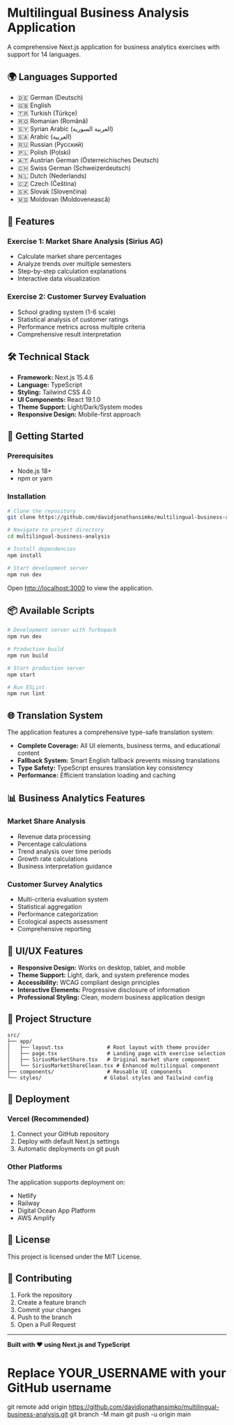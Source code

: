 # Multilingual Business Analysis Application

A comprehensive Next.js application for business analytics exercises with support for 14 languages.

## 🌍 Languages Supported

- 🇩🇪 German (Deutsch)
- 🇬🇧 English
- 🇹🇷 Turkish (Türkçe)
- 🇷🇴 Romanian (Română)
- 🇸🇾 Syrian Arabic (العربية السورية)
- 🇸🇦 Arabic (العربية)
- 🇷🇺 Russian (Русский)
- 🇵🇱 Polish (Polski)
- 🇦🇹 Austrian German (Österreichisches Deutsch)
- 🇨🇭 Swiss German (Schweizerdeutsch)
- 🇳🇱 Dutch (Nederlands)
- 🇨🇿 Czech (Čeština)
- 🇸🇰 Slovak (Slovenčina)
- 🇲🇩 Moldovan (Moldovenească)

## 🎯 Features

### Exercise 1: Market Share Analysis (Sirius AG)
- Calculate market share percentages
- Analyze trends over multiple semesters
- Step-by-step calculation explanations
- Interactive data visualization

### Exercise 2: Customer Survey Evaluation
- School grading system (1-6 scale)
- Statistical analysis of customer ratings
- Performance metrics across multiple criteria
- Comprehensive result interpretation

## 🛠️ Technical Stack

- **Framework:** Next.js 15.4.6
- **Language:** TypeScript
- **Styling:** Tailwind CSS 4.0
- **UI Components:** React 19.1.0
- **Theme Support:** Light/Dark/System modes
- **Responsive Design:** Mobile-first approach

## 🚀 Getting Started

### Prerequisites
- Node.js 18+ 
- npm or yarn

### Installation

```bash
# Clone the repository
git clone https://github.com/davidjonathansimko/multilingual-business-analysis.git

# Navigate to project directory
cd multilingual-business-analysis

# Install dependencies
npm install

# Start development server
npm run dev
```

Open [http://localhost:3000](http://localhost:3000) to view the application.

## 📦 Available Scripts

```bash
# Development server with Turbopack
npm run dev

# Production build
npm run build

# Start production server
npm start

# Run ESLint
npm run lint
```

## 🌐 Translation System

The application features a comprehensive type-safe translation system:

- **Complete Coverage:** All UI elements, business terms, and educational content
- **Fallback System:** Smart English fallback prevents missing translations
- **Type Safety:** TypeScript ensures translation key consistency
- **Performance:** Efficient translation loading and caching

## 📊 Business Analytics Features

### Market Share Analysis
- Revenue data processing
- Percentage calculations
- Trend analysis over time periods
- Growth rate calculations
- Business interpretation guidance

### Customer Survey Analytics
- Multi-criteria evaluation system
- Statistical aggregation
- Performance categorization
- Ecological aspects assessment
- Comprehensive reporting

## 🎨 UI/UX Features

- **Responsive Design:** Works on desktop, tablet, and mobile
- **Theme Support:** Light, dark, and system preference modes
- **Accessibility:** WCAG compliant design principles
- **Interactive Elements:** Progressive disclosure of information
- **Professional Styling:** Clean, modern business application design

## 📁 Project Structure

```
src/
├── app/
│   ├── layout.tsx              # Root layout with theme provider
│   ├── page.tsx                # Landing page with exercise selection
│   ├── SiriusMarketShare.tsx   # Original market share component
│   └── SiriusMarketShareClean.tsx # Enhanced multilingual component
├── components/                 # Reusable UI components
└── styles/                    # Global styles and Tailwind config
```

## 🚀 Deployment

### Vercel (Recommended)
1. Connect your GitHub repository
2. Deploy with default Next.js settings
3. Automatic deployments on git push

### Other Platforms
The application supports deployment on:
- Netlify
- Railway
- Digital Ocean App Platform
- AWS Amplify

## 📄 License

This project is licensed under the MIT License.

## 🤝 Contributing

1. Fork the repository
2. Create a feature branch
3. Commit your changes
4. Push to the branch
5. Open a Pull Request

---

**Built with ❤️ using Next.js and TypeScript**



# Replace YOUR_USERNAME with your GitHub username
git remote add origin https://github.com/davidjonathansimko/multilingual-business-analysis.git
git branch -M main
git push -u origin main